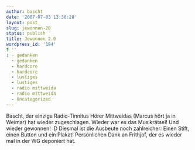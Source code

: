 ```yaml
---
author: bascht
date: '2007-07-03 13:30:28'
layout: post
slug: jewonnen-20
status: publish
title: Jewonnen 2.0
wordpress_id: '194'
? ''
: - gedanken
  - gedanken
  - hardcore
  - hardcore
  - lustiges
  - lustiges
  - radio mittweida
  - radio mittweida
  - Uncategorized
---
```


Bascht, der einzige Radio-Tinnitus Hörer Mittweidas (Marcus hört ja
in Weimar) hat wieder zugeschlagen. Wieder war es das Musikrätsel!
Und wieder gewonnen! :D Diesmal ist die Ausbeute noch zahlreicher:
Einen Stift, einen Button und ein Plakat! Persönlichen Dank an
Frithjof, der es wieder mal in der WG deponiert hat.



